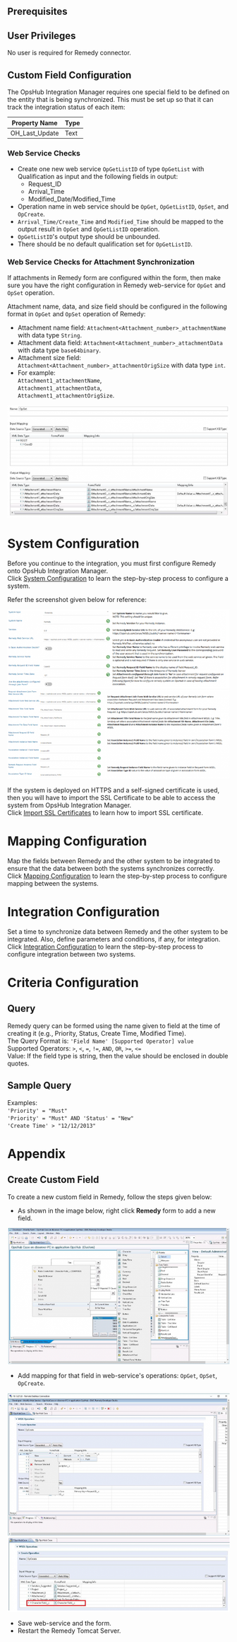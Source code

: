 ## Prerequisites

## User Privileges

No user is required for Remedy connector.

## Custom Field Configuration

The OpsHub Integration Manager requires one special field to be defined on the entity that is being synchronized. This must be set up so that it can track the integration status of each item:

| **Property Name**   | **Type** |
|---------------------|----------|
| OH_Last_Update      | Text     |

### Web Service Checks

* Create one new web service `OpGetListID` of type `OpGetList` with Qualification as input and the following fields in output:
  * Request_ID
  * Arrival_Time
  * Modified_Date/Modified_Time
* Operation name in web service should be `OpGet`, `OpGetListID`, `OpSet`, and `OpCreate`.
* `Arrival_Time/Create_Time` and `Modified_Time` should be mapped to the output result in `OpGet` and `OpGetListID` operation.
* `OpGetListID`'s output type should be unbounded.
* There should be no default qualification set for `OpGetListID`.

### Web Service Checks for Attachment Synchronization

If attachments in Remedy form are configured within the form, then make sure you have the right configuration in Remedy web-service for `OpGet` and `OpSet` operation.

Attachment name, data, and size field should be configured in the following format in `OpGet` and `OpSet` operation of Remedy:

* Attachment name field: `Attachment<Attachment_number>_attachmentName` with data type `String`.
* Attachment data field: `Attachment<Attachment_number>_attachmentData` with data type `base64binary`.
* Attachment size field: `Attachment<Attachment_number>_attachmentOrigSize` with data type `int`.
* For example:  
  `Attachment1_attachmentName`,  
  `Attachment1_attachmentData`,  
  `Attachment1_attachmentOrigSize`.

![Remedy Attachment Example](../assets/Remedy_Image_1a.png)

# System Configuration

Before you continue to the integration, you must first configure Remedy onto OpsHub Integration Manager.  
Click [System Configuration](../integrate/system-configuration.md) to learn the step-by-step process to configure a system.

Refer the screenshot given below for reference:

![System Configuration 1](../assets/Remedy_Image_2a.png)  
![System Configuration 2](../assets/Remedy_Image_3a.png)

If the system is deployed on HTTPS and a self-signed certificate is used, then you will have to import the SSL Certificate to be able to access the system from OpsHub Integration Manager.  
Click [Import SSL Certificates](../getting-started/ssl-certificate-configuration.md) to learn how to import SSL certificate.

# Mapping Configuration

Map the fields between Remedy and the other system to be integrated to ensure that the data between both the systems synchronizes correctly.  
Click [Mapping Configuration](../integrate/mapping-configuration.md) to learn the step-by-step process to configure mapping between the systems.

# Integration Configuration

Set a time to synchronize data between Remedy and the other system to be integrated. Also, define parameters and conditions, if any, for integration.  
Click [Integration Configuration](../integrate/integration-configuration.md) to learn the step-by-step process to configure integration between two systems.

# Criteria Configuration

## Query

Remedy query can be formed using the name given to field at the time of creating it (e.g., Priority, Status, Create Time, Modified Time).  
The Query Format is: `'Field Name' [Supported Operator] value`  
Supported Operators: `>`, `<`, `=`, `!=`, `AND`, `OR`, `>=`, `<=`  
Value: If the field type is string, then the value should be enclosed in double quotes.

## Sample Query

Examples:  
`'Priority' = "Must"`  
`'Priority' = "Must" AND 'Status' = "New"`  
`'Create Time' > "12/12/2013"`

# Appendix

## Create Custom Field

To create a new custom field in Remedy, follow the steps given below:

* As shown in the image below, right click **Remedy** form to add a new field.

![Add New Field](../assets/Remedy_Image_4a.png)

* Add mapping for that field in web-service's operations: `OpGet`, `OpSet`, `OpCreate`.

![Webservice Mapping 1](../assets/Remedy_Image_5a.png)  
![Webservice Mapping 2](../assets/Remedy_Image_6a.png)

* Save web-service and the form.
* Restart the Remedy Tomcat Server.
